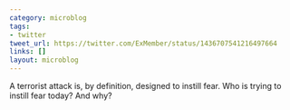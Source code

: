 ```yaml
---
category: microblog
tags:
- twitter
tweet_url: https://twitter.com/ExMember/status/1436707541216497664
links: []
layout: microblog
---
```

A terrorist attack is, by definition, designed to instill fear. Who is trying to instill fear today? And why?
